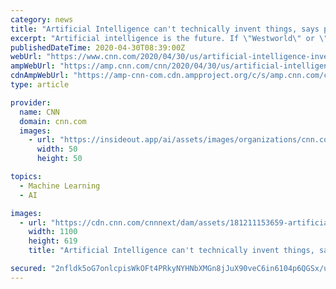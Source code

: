 ```yaml
---
category: news
title: "Artificial Intelligence can't technically invent things, says patent office"
excerpt: "Artificial intelligence is the future. If \"Westworld\" or \"Black Mirror\" are to be believed, there will soon come a day when the computers rule us all. But for now, an AI's power ends at the US Patent Office."
publishedDateTime: 2020-04-30T08:39:00Z
webUrl: "https://www.cnn.com/2020/04/30/us/artificial-intelligence-inventing-patent-office-trnd/index.html"
ampWebUrl: "https://amp.cnn.com/cnn/2020/04/30/us/artificial-intelligence-inventing-patent-office-trnd/index.html"
cdnAmpWebUrl: "https://amp-cnn-com.cdn.ampproject.org/c/s/amp.cnn.com/cnn/2020/04/30/us/artificial-intelligence-inventing-patent-office-trnd/index.html"
type: article

provider:
  name: CNN
  domain: cnn.com
  images:
    - url: "https://insideout.app/ai/assets/images/organizations/cnn.com-50x50.jpg"
      width: 50
      height: 50

topics:
  - Machine Learning
  - AI

images:
  - url: "https://cdn.cnn.com/cnnnext/dam/assets/181211153659-artificial-intelligence-super-tease.jpg"
    width: 1100
    height: 619
    title: "Artificial Intelligence can't technically invent things, says patent office"

secured: "2nfldk5oG7onlcpisWkOFt4PRkyNYHNbXMGn8jJuX90veC6in6104p6QGSx/uIGwsPzYSjCJrT7mnuD7FyRfx29FHu0sfx8Alcs490t3TS8CMBVlgGA2I3+j4IMl3PlrohAaKo10fLDpojdFO8U6KFDuv2cD2elJqV2YMMFmhwMPqdxv+SZDYwKciQkOAr7NtJPAIXUF3YAOxY0WKmmAIXdAwBbiaro7/IiJd+gnGeiMQjIkfJt5LHaDNU/fNC5iLcG5V9QKTdYJadC1fwdpTkKWfwGYaKWjmbFoTKs2wd61UIP5stDdE9NIeZYOCRV3;5UN9a1v0gk6omAyGtK3B1Q=="
---
```


